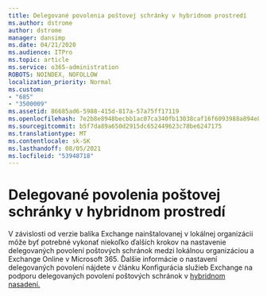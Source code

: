 ```yaml
---
title: Delegované povolenia poštovej schránky v hybridnom prostredí
ms.author: dstrome
author: dstrome
manager: dansimp
ms.date: 04/21/2020
ms.audience: ITPro
ms.topic: article
ms.service: o365-administration
ROBOTS: NOINDEX, NOFOLLOW
localization_priority: Normal
ms.custom:
- "685"
- "3500009"
ms.assetid: 86685ad6-5988-415d-817a-57a75ff17119
ms.openlocfilehash: 7e2b8e8948becbb1ac07ca340fb13038caf16f6093988a894e85e0cefb8a64a4
ms.sourcegitcommit: b5f7da89a650d2915dc652449623c78be6247175
ms.translationtype: MT
ms.contentlocale: sk-SK
ms.lasthandoff: 08/05/2021
ms.locfileid: "53948718"
---
```

# <a name="delegated-mailbox-permissions-in-a-hybrid-environment"></a>Delegované povolenia poštovej schránky v hybridnom prostredí

V závislosti od verzie balíka Exchange nainštalovanej v lokálnej organizácii môže byť potrebné vykonať niekoľko ďalších krokov na nastavenie delegovaných povolení poštových schránok medzi lokálnou organizáciou a Exchange Online v Microsoft 365. Ďalšie informácie o nastavení delegovaných povolení nájdete v článku Konfigurácia služieb Exchange na podporu delegovaných povolení poštových schránok v [hybridnom nasadení.](https://technet.microsoft.com/library/mt784505%28v=exchg.150%29.aspx)
  
